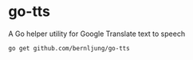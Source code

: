 # go-tts
A Go helper utility for Google Translate text to speech

    go get github.com/bernljung/go-tts
